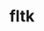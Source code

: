 ---
title: "fltk"
layout: cache
categories: [package, develop-2025-05-18]
meta: {"compilers": ["gcc@11.4.0"], "num_specs": 2, "num_specs_by_stack": {"e4s": 2, "root": 2}, "oss": ["ubuntu22.04"], "platforms": ["linux"], "stacks": ["e4s", "root"], "targets": ["x86_64_v3"], "versions": ["1.3.7"]}
spec_details: [{"compiler": "gcc@11.4.0", "hash": "4ks4v2ak2gz7tt2s6g4ud6asfpmjedlx", "os": "ubuntu22.04", "platform": "linux", "size": "-", "stacks": ["e4s", "root"], "target": "x86_64_v3", "variants": ["build_system=generic", "+gl", "+shared", "~xft"], "versions": ["1.3.7"]}, {"compiler": "gcc@11.4.0", "hash": "545bdm7k6dxcc33z5irdbt73amn4k6zs", "os": "ubuntu22.04", "platform": "linux", "size": "-", "stacks": ["e4s", "root"], "target": "x86_64_v3", "variants": ["build_system=generic", "+gl", "+shared", "~xft"], "versions": ["1.3.7"]}]
---